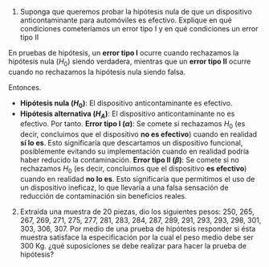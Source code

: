 1. Suponga que queremos probar la hipótesis nula de que un dispositivo anticontaminante para automóviles es efectivo. Explique en qué condiciones cometeríamos un error tipo I y en qué condiciones un error tipo II

En pruebas de hipótesis, un **error tipo I** ocurre cuando rechazamos la hipótesis nula ($H_0$) siendo verdadera, mientras que un **error tipo II** ocurre cuando no rechazamos la hipótesis nula siendo falsa.

Entonces.
- **Hipótesis nula ($H_0$)**: El dispositivo anticontaminante es efectivo.
- **Hipótesis alternativa ($H_A$)**: El dispositivo anticontaminante no es efectivo.
Por tanto.
	**Error tipo I ($\alpha$)**:
    Se comete si rechazamos $H_0$ (es decir, concluimos que el dispositivo **no es efectivo**) cuando en realidad **sí lo es**. Esto significaría que descartamos un dispositivo funcional, posiblemente evitando su implementación cuando en realidad podría haber reducido la contaminación.
	**Error tipo II ($\beta$)**:
    Se comete si no rechazamos $H_0$ (es decir, concluimos que el dispositivo **es efectivo**) cuando en realidad **no lo es**. Esto significaría que permitimos el uso de un dispositivo ineficaz, lo que llevaría a una falsa sensación de reducción de contaminación sin beneficios reales.

2. Extraída una muestra de 20 piezas, dio los siguientes pesos: 250, 265, 267, 269, 271, 275, 277, 281, 283, 284, 287, 289, 291, 293, 293, 298, 301, 303, 306, 307. Por medio de una prueba de hipótesis responder si ésta muestra satisface la especificación por la cual el peso medio debe ser 300 Kg. ¿qué suposiciones se debe realizar para hacer la prueba de hipótesis?